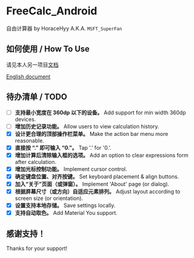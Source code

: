 # FreeCalc_Android
自由计算器 by HoraceHyy A.K.A. `MSFT_SuperFan`

## 如何使用 / How To Use
请见本人另一项目[文档](https://github.com/HoraceHuang-ui/Utilities_Collections#-%E8%87%AA%E7%94%B1%E8%AE%A1%E7%AE%97%E5%99%A8)

[English document](https://github.com/HoraceHuang-ui/Utilities_Collections/blob/master/README_English.md#-free-calculator)

## 待办清单 / TODO
- [ ] **支持最小宽度在 360dp 以下的设备。** Add support for min width 360dp devices.
- [ ] **增加历史记录功能。** Allow users to view calculation history.
- [x] **设计更合理的顶部操作栏菜单。** Make the action bar menu more reasonable.
- [x] **直接按 “.” 即可输入 “0.”。** Tap '.' for '0.'.
- [x] **增加计算后清除输入框的选项。** Add an option to clear expressions form after calculation.
- [x] **增加光标控制功能。** Implement cursor control.
- [x] **确定键盘位置、对齐按键。** Set keyboard placement & align buttons.
- [x] **加入“关于”页面（或弹窗）。** Implement 'About' page (or dialog).
- [x] **根据屏幕尺寸（或方向）自适应元素排列。** Adjust layout according to screen size (or orientation).
- [x] **设置支持本地存储。** Save settings locally.
- [x] **支持自动取色。** Add Material You support.

## 感谢支持！
Thanks for your support!
